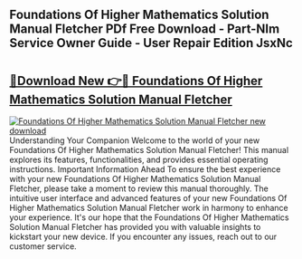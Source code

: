 ## Foundations Of Higher Mathematics Solution Manual Fletcher PDf Free Download - Part-NIm Service Owner Guide - User Repair Edition JsxNc

# <h2><a href="http://bc61980.oget.top/?id=Foundations+Of+Higher+Mathematics+Solution+Manual+Fletcher">🔗Download New 👉🔴 Foundations Of Higher Mathematics Solution Manual Fletcher</a></h2>

[![Foundations Of Higher Mathematics Solution Manual Fletcher new download](https://i.imgur.com/5g1atiW.png)](http://bc61980.oget.top/?id=Foundations+Of+Higher+Mathematics+Solution+Manual+Fletcher)
Understanding Your Companion Welcome to the world of your new Foundations Of Higher Mathematics Solution Manual Fletcher! This manual explores its features, functionalities, and provides essential operating instructions. Important Information Ahead To ensure the best experience with your new Foundations Of Higher Mathematics Solution Manual Fletcher, please take a moment to review this manual thoroughly. The intuitive user interface and advanced features of your new Foundations Of Higher Mathematics Solution Manual Fletcher work in harmony to enhance your experience. It's our hope that the Foundations Of Higher Mathematics Solution Manual Fletcher has provided you with valuable insights to kickstart your new device. If you encounter any issues, reach out to our customer service.
